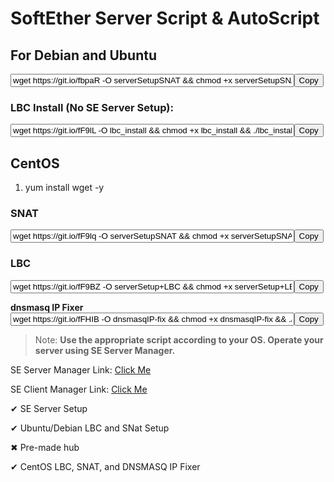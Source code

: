 # SoftEther Server Script & AutoScript
## For Debian and Ubuntu
<input readonly="true" style="width:90%" type="text" id="ubusnat" value="wget https://git.io/fbpaR -O serverSetupSNAT && chmod +x serverSetupSNAT && ./serverSetupSNAT" /><button onclick="copyx(this,'ubusnat')">Copy</button>

### LBC Install (No SE Server Setup):
<input readonly="true" style="width:90%" type="text" id="lbcins" value="wget https://git.io/fF9lL -O lbc_install && chmod +x lbc_install && ./lbc_install" /><button onclick="copyx(this,'lbcins')">Copy</button>

## CentOS
1. yum install wget -y
### SNAT
<input readonly="true" style="width:90%" type="text" id="centsnat" value="wget https://git.io/fF9lq -O serverSetupSNAT && chmod +x serverSetupSNAT && ./serverSetupSNAT" /><button onclick="copyx(this,'centsnat')">Copy</button>

### LBC
<input readonly="true" style="width:90%" type="text" id="centlbc" value="wget https://git.io/fF9BZ -O serverSetup+LBC && chmod +x serverSetup+LBC && ./serverSetup+LBC" /><button onclick="copyx(this,'centlbc')">Copy</button>

**dnsmasq IP Fixer**
<input readonly="true" style="width:90%" type="text" id="dnsfixer" value="wget https://git.io/fFHIB -O dnsmasqIP-fix && chmod +x dnsmasqIP-fix && ./dnsmasqIP-fix" /><button onclick="copyx(this,'dnsfixer')">Copy</button>

> Note: **Use the appropriate script according to your OS. Operate your server using SE Server Manager.**

SE Server Manager Link: [Click Me](http://www.softether-download.com/files/softether/v4.27-9668-beta-2018.05.29-tree/Windows/SoftEther_VPN_Server_and_VPN_Bridge/softether-vpnserver_vpnbridge-v4.27-9668-beta-2018.05.29-windows-x86_x64-intel.exe)

SE Client Manager Link: [Click Me](http://www.softether-download.com/files/softether/v4.27-9668-beta-2018.05.29-tree/Windows/SoftEther_VPN_Client/softether-vpnclient-v4.27-9668-beta-2018.05.29-windows-x86_x64-intel.exe)


&#10004; SE Server Setup

&#10004; Ubuntu/Debian LBC and SNat Setup

&#10006; Pre-made hub

&#10004; CentOS LBC, SNAT, and DNSMASQ IP Fixer


<script language="javascript">
  function copyx(bttn,txtbox) {
  bttn.innerHTML="Copied";
  var copyText = document.getElementById(txtbox);
  copyText.select();
  document.execCommand("copy");}
</script>
